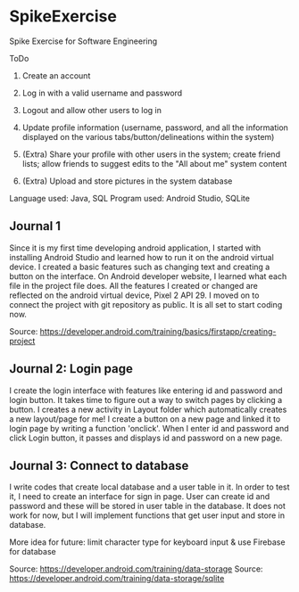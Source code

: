 # SpikeExercise
 Spike Exercise for Software Engineering


ToDo
1. Create an account
2. Log in with a valid username and password
3. Logout and allow other users to log in
4. Update profile information (username, password, and all the information displayed on the various tabs/button/delineations within the system)


5. (Extra) Share your profile with other users in the system; create friend lists; allow friends to suggest edits to the "All about me" system content
6. (Extra) Upload and store pictures in the system database

Language used: Java, SQL
Program used: Android Studio, SQLite

## Journal 1
Since it is my first time developing android application, I started with installing Android Studio and learned how to run it on the android virtual device. I created a basic features such as changing text and creating a button on the interface.
On Android developer website, I learned what each file in the project file does. All the features I created or changed are reflected on the android virtual device, Pixel 2 API 29.
I moved on to connect the project with git repository as public. It is all set to start coding now.

Source: https://developer.android.com/training/basics/firstapp/creating-project

## Journal 2: Login page
I create the login interface with features like entering id and password and login button. It takes time to figure out a way to switch pages by clicking a button. I creates a new activity in Layout folder which automatically creates a new layout/page for me!
I create a button on a new page and linked it to login page by writing a function 'onclick'.
When I enter id and password and click Login button, it passes and displays id and password on a new page.

## Journal 3: Connect to database
I write codes that create local database and a user table in it. In order to test it, I need to create an interface for sign in page. User can create id and password and these will be stored in user table in the database.
It does not work for now, but I will implement functions that get user input and store in database.

More idea for future: limit character type for keyboard input & use Firebase for database

Source: https://developer.android.com/training/data-storage
Source: https://developer.android.com/training/data-storage/sqlite